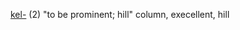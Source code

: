 [kel-](https://www.etymonline.com/word/*kel-?ref=etymonline_crossreference#etymonline_v_52829 "Etymology, meaning and definition of *kel-") (2) "to be prominent; hill"
column, execellent, hill